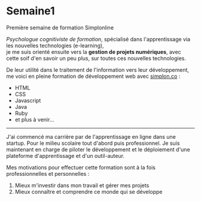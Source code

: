 # Semaine1
Première semaine de formation Simplonline

*Psychologue cognitiviste de formation*, spécialisé dans l'apprentissage via les nouvelles technologies (e-learning),  
je me suis orienté ensuite vers la __gestion de projets numériques__, avec cette soif d'en savoir un peu plus, sur toutes ces nouvelles technologies.

De leur utilité dans le traitement de l'information vers leur développement, me voici en pleine formation de développement web avec [simplon.co](http://simplon.co/) : 
* HTML
* CSS
* Javascript
* Java
* Ruby
* et plus à venir...

------

J'ai commencé ma carrière par de l'apprentissage en ligne dans une startup. Pour le milieu scolaire tout d'abord puis professionnel.
Je suis maintenant en charge de piloter le développement et le déploiement d'une plateforme d'apprentissage et d'un outil-auteur.

Mes motivations pour effectuer cette formation sont à la fois professionnelles et personnelles :  
1. Mieux m'investir dans mon travail et gérer mes projets 
2. Mieux connaître et comprendre ce monde qui se développe
